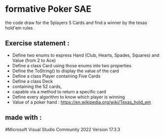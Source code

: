 # formative Poker SAE

the code draw for the 5players 5 Cards and find a winner by the texas hold'em rules

## Exercise statement : 

- Define two enums to express Hand (Club, Hearts, Spades, Squares) and Value (from 2 to Ace)
- Define a class Card using those enums into two properties
- Define the ToString() to display the value of the card
- Define a class Player containing Five Cards
- Define a class Deck
- containing the 52 cards,
- capable via a method to return a specific card
- Define every algorithm to know which player is winning
- Value of a poker hand : https://en.wikipedia.org/wiki/Texas_hold_em


## made with :

#Microsoft Visual Studio Community 2022 Version 17.3.3
